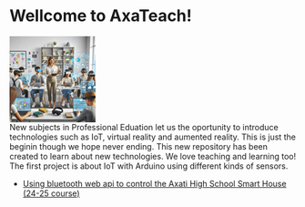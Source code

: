 # Wellcome to AxaTeach!

<div><span><img src="https://github.com/codifyit/iotaxatihouse/blob/main/readme/images/iotaxatiimg1.jpeg" align="center" width="30%" height="30%">
</span><span style="float:right">New subjects in Professional Eduation let us the oportunity to introduce technologies such as IoT, virtual reality and aumented reality. This is just the beginin though we hope never ending. This new repository has been created to learn about new technologies. We love teaching and learning too! </span></div>


The first project is about IoT with Arduino using different kinds of sensors.
- [Using bluetooth web api to control the Axati High School Smart House (24-25 course)](https://github.com/codifyit/iotaxatihouse/blob/main/blesh/)
